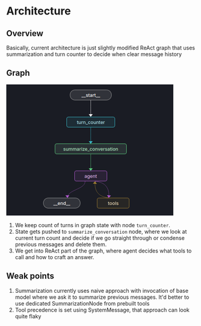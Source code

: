 # Architecture 
## Overview
Basically, current architecture is just slightly modified ReAct graph that uses
summarization and turn counter to decide when clear message history

## Graph
![Graph](/images/graph.png "Graph")

1. We keep count of turns in graph state with node `turn_counter`.
2. State gets pushed to `summarize_conversation` node, where we look at current turn count and decide if we go straight through or condense previous messages and delete them.
3. We get into ReAct part of the graph, where agent decides what tools to call and how to craft an answer.

## Weak points
1. Summarization currently uses naive approach with invocation of base model where we ask it to summarize previous messages. It'd better to use dedicated SummarizationNode from prebuilt tools
2. Tool precedence is set using SystemMessage, that approach can look quite flaky  